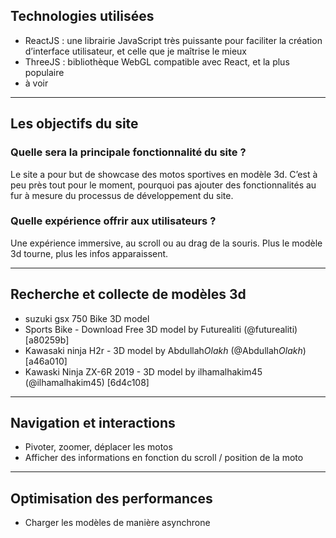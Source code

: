 ## Technologies utilisées

- ReactJS : une librairie JavaScript très puissante pour faciliter la création d’interface utilisateur, et celle que je maîtrise le mieux
- ThreeJS : bibliothèque WebGL compatible avec React, et la plus populaire
- à voir

---

## Les objectifs du site

### Quelle sera la principale fonctionnalité du site ?

Le site a pour but de showcase des motos sportives en modèle 3d. C’est à peu près tout pour le moment, pourquoi pas ajouter des fonctionnalités au fur à mesure du processus de développement du site.

### Quelle expérience offrir aux utilisateurs ?

Une expérience immersive, au scroll ou au drag de la souris. Plus le modèle 3d tourne, plus les infos apparaissent.

---

## Recherche et collecte de modèles 3d

- suzuki gsx 750 Bike 3D model
- Sports Bike - Download Free 3D model by Futurealiti (@futurealiti) [a80259b]
- Kawasaki ninja H2r - 3D model by Abdullah*Olakh* (@Abdullah*Olakh*) [a46a010]
- Kawaski Ninja ZX-6R 2019 - 3D model by ilhamalhakim45 (@ilhamalhakim45) [6d4c108]

---

## Navigation et interactions

- Pivoter, zoomer, déplacer les motos
- Afficher des informations en fonction du scroll / position de la moto

---

## Optimisation des performances

- Charger les modèles de manière asynchrone
